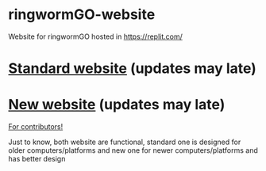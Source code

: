 # ringwormGO-website
Website for ringwormGO hosted in https://replit.com/

# [Standard website](https://ringwormgo-web.ringwormgo.repl.co/) (updates may late)
# [New website](https://ringwormgo-website-new.ringwormgo.repl.co/) (updates may late)

[For contributors!](https://github.com/ringwormGO-organization/Website/blob/main/CONTRIBUTING.md)

Just to know, both website are functional, standard one is designed for older computers/platforms and new one for newer computers/platforms and has better design
